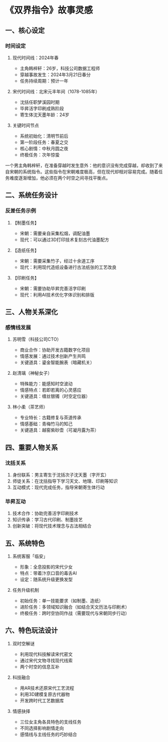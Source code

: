 # 《双界指令》故事灵感

## 一、核心设定

### 时间设定
1. 现代时间线：2024年春
   - 主角韩梓轩：26岁，科技公司数据工程师
   - 穿越事故发生：2024年3月21日春分
   - 任务持续周期：预计一年

2. 宋代时间线：北宋元丰年间（1078-1085年）
   - 沈括任职梦溪园时期
   - 毕昇活字印刷成熟阶段
   - 寄生体沈天墨年龄：24岁

3. 关键时间节点
   - 系统初始化：清明节前后
   - 第一阶段任务：春夏之交
   - 核心剧情：中秋月圆之夜
   - 终极任务：次年惊蛰

一个男主角韩梓轩，在准备穿越时发生意外：他的意识没有完成穿越，却收到了来自宋朝的系统指令。这些指令在宋朝难度极高，但在现代却相对容易完成。随着任务难度逐渐增加，他必须在两个时空之间寻找平衡点。

## 二、系统任务设计

### 反差任务示例
1. 【制墨任务】
   - 宋朝：需要亲自采集松烟，调配油墨
   - 现代：可以通过3D打印技术复刻古代油墨配方

2. 【造纸任务】
   - 宋朝：需要采集竹子，经过十余道工序
   - 现代：利用现代造纸设备进行古法纸张的工艺改良

3. 【印刷任务】
   - 宋朝：需要协助毕昇完善活字印刷
   - 现代：利用AI技术优化字体识别和排版

## 三、人物关系深化

### 感情线发展

1. 苏明雪（科技公司CTO）
   - 商业合作：协助开发古籍数字化项目
   - 情感发展：通过技术创新产生共鸣
   - 关键道具：鎏金智能腕表（暗藏机关）

2. 赵清璃（神秘女子）
   - 特殊能力：能感知时空波动
   - 情感特点：若即若离的心灵感应
   - 关键道具：缠丝银镯（时空定位器）

3. 林小柔（茶艺师）
   - 专业特长：古籍修复与茶道传承
   - 情感基础：青梅竹马的知己
   - 关键道具：越窑紫砂壶（可凝月露为茶）

## 四、重要人物关系

### 沈括关系
1. 身份联系：男主寄生于沈括次子沈天墨（字开玄）
2. 师徒关系：在沈括指导下学习天文、地理、印刷等知识
3. 互动模式：现代完成任务，指导宋朝寄生体行动

### 毕昇互动
1. 技术合作：协助完善活字印刷技术
2. 知识传承：学习古代印刷、制墨技艺
3. 创新突破：将现代技术理念与古法相结合

## 五、系统特色

1. 系统客服「临安」
   - 形象：全息投影的宋代少女
   - 特点：带着汴京口音的毒舌AI
   - 设定：随系统升级更换发型

2. 任务升级机制
   - 初始任务：单一技能要求（如制墨、造纸）
   - 进阶任务：多领域知识融合（如结合天文历法与印刷术）
   - 终极任务：跨时空协同作战（需要现代与宋朝同步行动）

## 六、特色玩法设计

1. 双时空解谜
   - 利用现代科技解读宋代密文
   - 通过宋代文物寻找现代线索
   - 两个时空的信息互补

2. 科技融合
   - 用AR技术还原宋代工艺流程
   - 利用3D建模复原古代器物
   - 开发跨时代工艺数据库

3. 情感抉择
   - 三位女主角各具特色的支线任务
   - 不同选择影响剧情走向
   - 感情线与主线任务的巧妙结合
